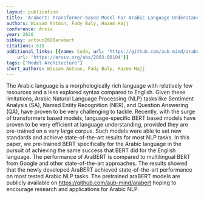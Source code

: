 ```yaml
---
layout: publication
title: 'Arabert: Transformer-based Model For Arabic Language Understanding'
authors: Wissam Antoun, Fady Baly, Hazem Hajj
conference: Arxiv
year: 2020
bibkey: antoun2020arabert
citations: 518
additional_links: [{name: Code, url: 'https://github.com/aub-mind/arabert'}, {name: Paper,
    url: 'https://arxiv.org/abs/2003.00104'}]
tags: ["Model Architecture"]
short_authors: Wissam Antoun, Fady Baly, Hazem Hajj
---
```

The Arabic language is a morphologically rich language with relatively few
resources and a less explored syntax compared to English. Given these
limitations, Arabic Natural Language Processing (NLP) tasks like Sentiment
Analysis (SA), Named Entity Recognition (NER), and Question Answering (QA),
have proven to be very challenging to tackle. Recently, with the surge of
transformers based models, language-specific BERT based models have proven to
be very efficient at language understanding, provided they are pre-trained on a
very large corpus. Such models were able to set new standards and achieve
state-of-the-art results for most NLP tasks. In this paper, we pre-trained BERT
specifically for the Arabic language in the pursuit of achieving the same
success that BERT did for the English language. The performance of AraBERT is
compared to multilingual BERT from Google and other state-of-the-art
approaches. The results showed that the newly developed AraBERT achieved
state-of-the-art performance on most tested Arabic NLP tasks. The pretrained
araBERT models are publicly available on https://github.com/aub-mind/arabert
hoping to encourage research and applications for Arabic NLP.